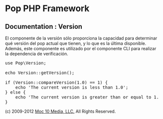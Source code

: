Pop PHP Framework
=================

Documentation : Version
-----------------------

El componente de la versión sólo proporciona la capacidad para determinar qué versión del pop actual que tienen, y lo que es la última disponible. Además, este componente es utilizado por el componente CLI para realizar la dependencia de verificación.

<pre>
use Pop\Version;

echo Version::getVersion();

if (Version::compareVersion(1.0) == 1) {
    echo 'The current version is less than 1.0';
} else {
    echo 'The current version is greater than or equal to 1.0';
}
</pre>

(c) 2009-2012 [Moc 10 Media, LLC.](http://www.moc10media.com) All Rights Reserved.
